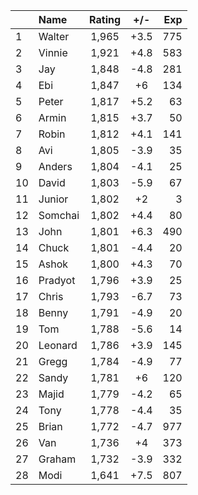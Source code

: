 | |Name|Rating|+/-|Exp|
|-|:---|:----:|:-:|--:|
|1|Walter|1,965|+3.5|775|
|2|Vinnie|1,921|+4.8|583|
|3|Jay|1,848|-4.8|281|
|4|Ebi|1,847|+6|134|
|5|Peter|1,817|+5.2|63|
|6|Armin|1,815|+3.7|50|
|7|Robin|1,812|+4.1|141|
|8|Avi|1,805|-3.9|35|
|9|Anders|1,804|-4.1|25|
|10|David|1,803|-5.9|67|
|11|Junior|1,802|+2|3|
|12|Somchai|1,802|+4.4|80|
|13|John|1,801|+6.3|490|
|14|Chuck|1,801|-4.4|20|
|15|Ashok|1,800|+4.3|70|
|16|Pradyot|1,796|+3.9|25|
|17|Chris|1,793|-6.7|73|
|18|Benny|1,791|-4.9|20|
|19|Tom|1,788|-5.6|14|
|20|Leonard|1,786|+3.9|145|
|21|Gregg|1,784|-4.9|77|
|22|Sandy|1,781|+6|120|
|23|Majid|1,779|-4.2|65|
|24|Tony|1,778|-4.4|35|
|25|Brian|1,772|-4.7|977|
|26|Van|1,736|+4|373|
|27|Graham|1,732|-3.9|332|
|28|Modi|1,641|+7.5|807|
